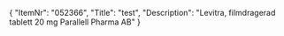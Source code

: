 {
  "ItemNr": "052366",
  "Title": "test",
  "Description": "Levitra, filmdragerad tablett 20 mg Parallell Pharma AB"
}
